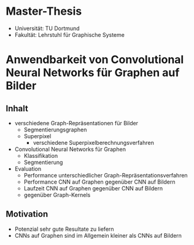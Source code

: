 # Master-Thesis

* Universität: TU Dortmund
* Fakultät: Lehrstuhl für Graphische Systeme

# Anwendbarkeit von Convolutional Neural Networks für Graphen auf Bilder

## Inhalt

* verschiedene Graph-Repräsentationen für Bilder
  * Segmentierungsgraphen
  * Superpixel
    * verschiedene Superpixelberechnungsverfahren
* Convolutional Neural Networks für Graphen
  * Klassifikation
  * Segmentierung
* Evaluation
  * Performance unterschiedlicher Graph-Repräsentationsverfahren
  * Performance CNN auf Graphen gegenüber CNN auf Bildern
  * Laufzeit CNN auf Graphen gegenüber CNN auf Bildern
  * gegenüber Graph-Kernels

## Motivation

* Potenzial sehr gute Resultate zu liefern
* CNNs auf Graphen sind im Allgemein kleiner als CNNs auf Bildern
